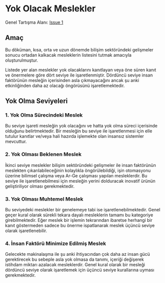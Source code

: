 # Yok Olacak Meslekler

Genel Tartışma Alanı: [Issue 1](https://github.com/AttilaSATAN/anayasa-v2/issues/1)

## Amaç

Bu döküman, kısa, orta ve uzun dönemde bilişim sektöründeki gelişmeler sonucu ortadan kalkacak mesleklerin listesini tutmak amacıyla oluşturulmuştur.

Listede yer alan meslekler yok olacaklarını kanıtlayan veya öne süren kanıt ve önermelere göre dört seviye ile işaretlenmiştir. Dördüncü seviye insan faktörünün mesleğin içerisinden asla çıkmayacağını ancak şu anki etkinliğinden daha az olacağı öngörüsünü işaretlemektedir. 

## Yok Olma Seviyeleri

### 1. Yok Olma Sürecindeki Meslek

Bu seviye işareti mesleğin yok olacağını ve hatta yok olma süreci içerisinde olduğunu belirtmektedir. Bir mesleğin bu seviye ile işaretlenmesi için elle tutulur kanıtlar ve/veya hali hazırda işlemekte olan insansız sistemler mevcuttur.

### 2. Yok Olması Beklenen Meslek

İkinci seviye meslekler bilişim sektöründeki gelişmeler ile insan faktörünün meslekten çıkarılabileceğinin kolaylıkla öngörülebildiği, işin otomasyonu üzerine bilimsel çalışma veya Ar-Ge çalışması yapılan mesleklerdir. Bu seviye ile işaretlenebilmesi için mesleğin yerini dolduracak inovatif ürünün geliştiriliyor olması gerekmektedir.

### 3. Yok Olması Muhtemel Meslek

Bu seviyedeki meslekler bir genelemeye tabi ise işaretlenebilmektedir. Genel geçer kural olarak sürekli tekara dayalı mesleklerin tamamı bu kategoriye girebilmektedir. Eğer meslek bir işlemin tekrarından ibaretse herhangi bir kanıt göstermeden sadece bu önerme ispatlanarak meslek üçüncü seviye olarak işaretlenebilir.

### 4. İnsan Faktörü Minimize Edilmiş Meslek

Gelecekte makinalaşma ile şu anki ihtiyacından çok daha az insan gücü gerektirecek bu sebeple asla yok olmasa da tanımı, içeriği değişerek istihdam miktarı azalacak mesleklerdir. Genel kural olarak bir mesleği dördüncü seviye olarak işaretlemek için üçüncü seviye kurallarına uyması gerekmektedir.
